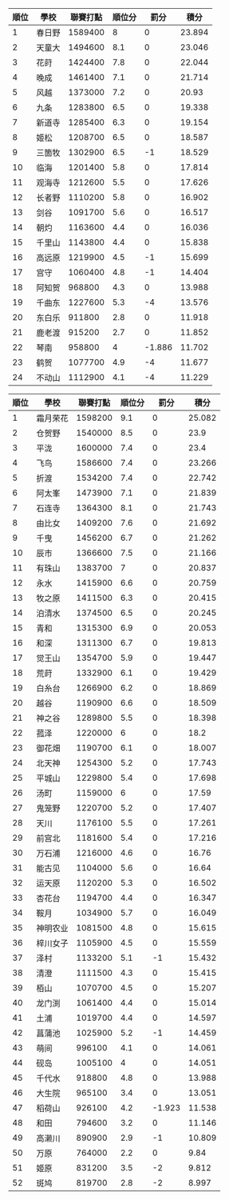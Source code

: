 順位|學校|聯賽打點|順位分|罰分|積分
-|-|-|-|-|-
1|春日野|1589400|8|0|23.894
2|天童大|1494600|8.1|0|23.046
3|花莳|1424400|7.8|0|22.044
4|晚成|1461400|7.1|0|21.714
5|风越|1373000|7.2|0|20.93
6|九条|1283800|6.5|0|19.338
7|新道寺|1285400|6.3|0|19.154
8|姬松|1208700|6.5|0|18.587
9|三箇牧|1302900|6.5|-1|18.529
10|临海|1201400|5.8|0|17.814
11|观海寺|1212600|5.5|0|17.626
12|长者野|1110200|5.8|0|16.902
13|剑谷|1091700|5.6|0|16.517
14|朝灼|1163600|4.4|0|16.036
15|千里山|1143800|4.4|0|15.838
16|高远原|1219900|4.5|-1|15.699
17|宫守|1060400|4.8|-1|14.404
18|阿知贺|968800|4.3|0|13.988
19|千曲东|1227600|5.3|-4|13.576
20|东白乐|911800|2.8|0|11.918
21|鹿老渡|915200|2.7|0|11.852
22|琴南|958800|4|-1.886|11.702
23|鹤贺|1077700|4.9|-4|11.677
24|不动山|1112900|4.1|-4|11.229

順位|學校|聯賽打點|順位分|罰分|積分
-|-|-|-|-|-
1|霜月荣花|1598200|9.1|0|25.082
2|仓贺野|1540000|8.5|0|23.9
3|平泷|1600000|7.4|0|23.4
4|飞鸟|1586600|7.4|0|23.266
5|折渡|1534200|7.4|0|22.742
6|阿太峯|1473900|7.1|0|21.839
7|石连寺|1364300|8.1|0|21.743
8|由比女|1409200|7.6|0|21.692
9|千曳|1456200|6.7|0|21.262
10|辰市|1366600|7.5|0|21.166
11|有珠山|1383700|7|0|20.837
12|永水|1415900|6.6|0|20.759
13|牧之原|1411500|6.3|0|20.415
14|泊清水|1374500|6.5|0|20.245
15|青和|1315300|6.9|0|20.053
16|和深|1311300|6.7|0|19.813
17|觉王山|1354700|5.9|0|19.447
18|荒莳|1332900|6.1|0|19.429
19|白糸台|1266900|6.2|0|18.869
20|越谷|1190900|6.6|0|18.509
21|神之谷|1289800|5.5|0|18.398
22|菰泽|1220000|6|0|18.2
23|御花畑|1190700|6.1|0|18.007
24|北天神|1254300|5.2|0|17.743
25|平城山|1229800|5.4|0|17.698
26|汤町|1159000|6|0|17.59
27|鬼笼野|1220700|5.2|0|17.407
28|天川|1176100|5.5|0|17.261
29|前宫北|1181600|5.4|0|17.216
30|万石浦|1216000|4.6|0|16.76
31|能古见|1104000|5.6|0|16.64
32|运天原|1120200|5.3|0|16.502
33|杏花台|1194700|4.4|0|16.347
34|鞍月|1034900|5.7|0|16.049
35|神明农业|1081500|4.8|0|15.615
36|梓川女子|1105900|4.5|0|15.559
37|泽村|1133200|5.1|-1|15.432
38|清澄|1111500|4.3|0|15.415
39|栢山|1070700|4.5|0|15.207
40|龙门渕|1061400|4.4|0|15.014
41|土浦|1019700|4.4|0|14.597
42|菖蒲池|1025900|5.2|-1|14.459
43|萌间|996100|4.1|0|14.061
44|砚岛|1005100|4|0|14.051
45|千代水|918800|4.8|0|13.988
46|大生院|965100|3.4|0|13.051
47|稻荷山|926100|4.2|-1.923|11.538
48|和田|794600|3.2|0|11.146
49|高濑川|890900|2.9|-1|10.809
50|万原|764000|2.2|0|9.84
51|姬原|831200|3.5|-2|9.812
52|斑鸠|819700|2.8|-2|8.997

